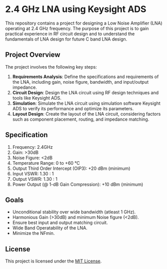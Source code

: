 # 2.4 GHz LNA using Keysight ADS

This repository contains a project for designing a Low Noise Amplifier (LNA) operating at 2.4 GHz frequency. The purpose of this project is to gain practical experience in RF circuit design and to understand the fundamentals of LNA design for future C band LNA design.

## Project Overview

The project involves the following key steps:
1. **Requirements Analysis**: Define the specifications and requirements of the LNA, including gain, noise figure, bandwidth, and input/output impedance.
2. **Circuit Design**: Design the LNA circuit using RF design techniques and tools like Keysight ADS.
3. **Simulation**: Simulate the LNA circuit using simulation software Keysight ADS to verify its performance and optimize its parameters.
4. **Layout Design**: Create the layout of the LNA circuit, considering factors such as component placement, routing, and impedance matching.

## Specification

1. Frequency: 2.4GHz
2. Gain: >30dB
3. Noise Figure: <2dB
4. Temperature Range: 0 to +60 °C
5. Output Third Order Intercept (OIP3): +20 dBm (minimum)
6. Input VSWR: 1.30 : 1
7. Output VSWR: 1.30 : 1
8. Power Output (@ 1-dB Gain Compression): +10 dBm (minimum)

## Goals
- Unconditional stability over wide bandwidth (atleast 1 GHz).
- Harmonious Gain (>30dB) and minimum Noise figure (<2dB).
- Ensure best input and output matching circuit.
- Wide Band Operatability of the LNA.
- Minimize the NFmin.
   
## License

This project is licensed under the [MIT License](LICENSE).

